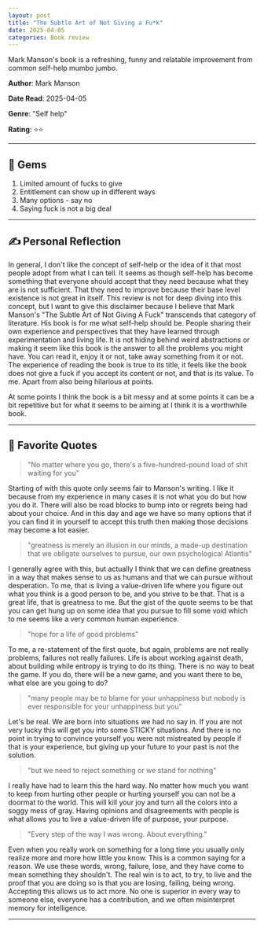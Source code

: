 ```yaml
---
layout: post
title: "The Subtle Art of Not Giving a Fu*k"
date: 2025-04-05
categories: Book review
---
```


Mark Manson's book is a refreshing, funny and relatable improvement from common self-help mumbo jumbo. 

**Author**: Mark Manson

**Date Read**: 2025-04-05 

**Genre**: "Self help"

**Rating**: ⭐⭐

---
## 💎 Gems

1. Limited amount of fucks to give
2. Entitlement can show up in different ways
3. Many options - say no
4. Saying fuck is not a big deal

---
## ✍️ Personal Reflection

In general, I don't like the concept of self-help or the idea of it that most people adopt from what I can tell. It seems as though self-help has become something that everyone should accept that they need because what they are is not sufficient. That they need to improve because their base level existence is not great in itself. This review is not for deep diving into this concept, but I want to give this disclaimer because I believe that Mark Manson's "The Subtle Art of Not Giving A Fuck" transcends that category of literature. His book is for me what self-help should be. People sharing their own experience and perspectives that they have learned through experimentation and living life. It is not hiding behind weird abstractions or making it seem like this book is the answer to all the problems you might have. You can read it, enjoy it or not, take away something from it or not. The experience of reading the book is true to its title, it feels like the book does not give a fuck if you accept its content or not, and that is its value. To me. Apart from also being hilarious at points.

At some points I think the book is a bit messy and at some points it can be a bit repetitive but for what it seems to be aiming at I think it is a worthwhile book.

---
## 💭 Favorite Quotes

> "No matter where you go, there's a five-hundred-pound load of shit waiting for you"

Starting of with this quote only seems fair to Manson's writing. I like it because from my experience in many cases it is not what you do but how you do it. There will also be road blocks to bump into or regrets being had about your choice. And in this day and age we have so many options that if you can find it in yourself to accept this truth then making those decisions may become a lot easier.

> "greatness is merely an illusion in our minds, a made-up destination that we obligate ourselves to pursue, our own psychological Atlantis"

I generally agree with this, but actually I think that we can define greatness in a way that makes sense to us as humans and that we can pursue without desperation.  To me, that is living a value-driven life where you figure out what you think is a good person to be, and you strive to be that. That is a great life, that is greatness to me. But the gist of the quote seems to be that you can get hung up on some idea that you pursue to fill some void which to me seems like a very common human experience.

> "hope for a life of good problems"

To me, a re-statement of the first quote, but again, problems are not really problems, failures not really failures. Life is about working against death, about building while entropy is trying to do its thing. There is no way to beat the game. If you do, there will be a new game, and you want there to be, what else are you going to do?

> "many people may be to blame for your unhappiness but nobody is ever responsible for your unhappiness but you"

Let's be real. We are born into situations we had no say in. If you are not very lucky this will get you into some STICKY situations. And there is no point in trying to convince yourself you were not mistreated by people if that is your experience, but giving up your future to your past is not the solution. 

> "but we need to reject something or we stand for nothing"

I really have had to learn this the hard way. No matter how much you want to keep from hurting other people or hurting yourself you can not be a doormat to the world. This will kill your joy and turn all the colors into a soggy mess of gray. Having opinions and disagreements with people is what allows you to live a value-driven life of purpose, your purpose. 

> "Every step of the way I was wrong. About everything."

Even when you really work on something for a long time you usually only realize more and more how little you know. This is a common saying for a reason. We use these words, wrong, failure, lose, and they have come to mean something they shouldn't. The real win is to act, to try, to live and the proof that you are doing so is that you are losing, failing, being wrong. Accepting this allows us to act more. No one is superior in every way to someone else, everyone has a contribution, and we often misinterpret memory for intelligence. 

---
